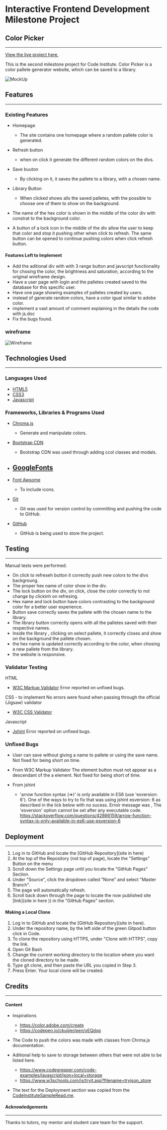 # Interactive Frontend Development Milestone Project

## Color Picker
---

[View the live project here.]( ) 

This is the second milestone project for Code Institute. Color Picker is a color pallete generator website, which can be saved to a library.


![MockUp]( )



## Features
---

### Existing Features

- Homepage
    - The site contains one homepage where a random pallete color is generated.

- Refresh button
    - when on click it generate the different random colors on the divs.

- Save buuton
    - By clicking on it, it saves the pallete to a library, with a chosen name.

- Library Button  
    - When clicked shows alls the saved palletes, with the possible to choose one of them to show on the background.

- The name of the hex color is shown in the middle of the color div with constrat to the background color.

- A button of a lock icon in the middle of the div allow the user to keep that color and stop it pushing other when click to refresh. The same button can be opened to continue pushing colors when click refresh button.




#### Features Left to Implement

- Add the aditional div with with 3 range button and javscript functionality for chosing the color, the brightness and saturation, according to the original wireframe design.
- Have a user page with login and the palletes created saved to the database for this specific user.
- Have one page showing examples of palletes created by users.
- instead of ganerate random colors, have a color igual similar to adobe color.
- implement a vast amount of comment explaining in the details the code with js.doc
- Fix the bugs found.


### wireframe

![Wireframe]( assets/css/images/Colorpicker.png)

## Technologies Used

---

### Languages Used

- [HTML5](https://en.wikipedia.org/wiki/HTML5)
- [CSS3](https://en.wikipedia.org/wiki/CSS)  
- [Javascript]( https://pt.wikipedia.org/wiki/JavaScript)


### Frameworks, Libraries & Programs Used

- [Chroma.js](https://gka.github.io/chroma.js/#installation)
     - Generate and manipulate colors.

- [Bootstrap CDN](https://www.bootstrapcdn.com/)
    - Bootstrap CDN was used through adding ccol classes and modals.

- [GoogleFonts](https://fonts.google.com/)   
    - 

- [Font Awsome](https://fontawesome.com/)  
    - To include icons.

- [Git](https://git-scm.com/) 
    - Git was used for version control by committing and pushing the code to GitHub.
- [GitHub](https://github.com/)   
    -  GitHub is being used to store the project.

## Testing
---

Manual tests were performed.
 - On click to refreseh button it correctly push new colors to the divs backgroung.
 - The proper hex name of color show in the div.
 - The lock button on the div, on click, close the color correctly to not change by clickinh on refresing.
 - Hex name and lock button have colors contrasting to the background color for a better user experience.
 - Button save correctly saves the pallete with the chosen name to the library.
 - The library button correctly opens with all the palletes saved with their respective names.
 - Inside the library , clicking on select pallete, it correctly closes and show on the background the pallete chosen.
 - the hex name is updated correctly according to the color, when chosing a new pallete from the library.
 - the website is responsive.

### Validator Testing

HTML  
- [W3C Markup Validator](https://validator.w3.org/nu/) 
Error reported on unfixed bugs.

CSS - to implement
No errors were found when passing through the official (Jigsaw) validator
- [W3C CSS Validator  ](https://jigsaw.w3.org/css-validator/#validate_by_input) 

Javascript 
- [Jshint](https://jshint.com/) 
Error reported on unfixed bugs.



### Unfixed Bugs

- User can save without giving a name to pallete or using the save name. Not fixed for being short on time.

- From W3C Markup Validator
The element button must not appear as a descendant of the a element. Not fixed for being short of time.

- From jshint
    - 'arrow function syntax (=>)' is only available in ES6 (use 'esversion: 6').
    One of the ways to try to fix that was using  jshint esversion: 6 as described in the lick below with no sucess. Erroir message was , 	The 'esversion' option cannot be set after any executable code. https://stackoverflow.com/questions/42866159/arrow-function-syntax-is-only-available-in-es6-use-esversion-6


## Deployment
---

1. Log in to GitHub and locate the [GitHub Repository](site in here)
2. At the top of the Repository (not top of page), locate the "Settings" Button on the menu
3. Scroll down the Settings page until you locate the "GitHub Pages" Section.
4. Under "Source", click the dropdown called "None" and select "Master Branch".
5. The page will automatically refresh.
6. Scroll back down through the page to locate the now published site [link](site in here ))  in the "GitHub Pages" section.

#### Making a Local Clone

1. Log in to GitHub and locate the [GitHub Repository](site in here).
2. Under the repository name, by the left side of the green Gitpod button click in Code.
3. To clone the repository using HTTPS, under "Clone with HTTPS", copy the link.
4. Open Git Bash
5. Change the current working directory to the location where you want the cloned directory to be made.
6. Type git clone, and then paste the URL you copied in Step 3.
7. Press Enter. Your local clone will be created.



## Credits
---

#### Content

- Inspirations
    - https://color.adobe.com/create
    - https://codepen.io/ckuijjer/pen/vEQdxp

- The Code to push the colors was made with classes from Chrma.js documentation.

- Aditional help to save to storage between others that were not able to be listed here.
    - https://www.codegrepper.com/code-examples/javascript/json+local+storage
    - https://www.w3schools.com/js/tryit.asp?filename=tryjson_store

- The text for the Deployment section was copied from the [CodeInstituteSampleRead.me](https://github.com/Code-Institute-Solutions/SampleREADME). 



#### Acknowledgements
---
Thanks to tutors, my mentor and student care team for the support.


